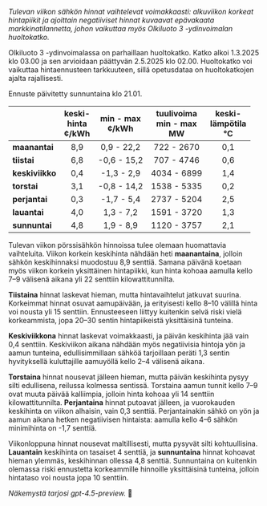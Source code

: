 *Tulevan viikon sähkön hinnat vaihtelevat voimakkaasti: alkuviikon korkeat hintapiikit ja ajoittain negatiiviset hinnat kuvaavat epävakaata markkinatilannetta, johon vaikuttaa myös Olkiluoto 3 -ydinvoimalan huoltokatko.*

Olkiluoto 3 -ydinvoimalassa on parhaillaan huoltokatko. Katko alkoi 1.3.2025 klo 03.00 ja sen arvioidaan päättyvän 2.5.2025 klo 02.00. Huoltokatko voi vaikuttaa hintaennusteen tarkkuuteen, sillä opetusdataa on huoltokatkojen ajalta rajallisesti.

Ennuste päivitetty sunnuntaina klo 21.01.

|             | keski-<br>hinta<br>¢/kWh | min - max<br>¢/kWh | tuulivoima<br>min - max<br>MW | keski-<br>lämpötila<br>°C |
|:------------|:------------------------:|:------------------:|:---------------------------:|:-------------------------:|
| **maanantai**   |           8,9            |     0,9 - 22,2      |         722 - 2670          |            0,1            |
| **tiistai**     |           6,8            |    -0,6 - 15,2      |         707 - 4746          |            0,6            |
| **keskiviikko** |           0,4            |    -1,3 - 2,9       |        4034 - 6899          |            1,4            |
| **torstai**     |           3,1            |    -0,8 - 14,2      |        1538 - 5335          |            0,2            |
| **perjantai**   |           0,3            |    -1,7 - 5,4       |        2737 - 5204          |            2,5            |
| **lauantai**    |           4,0            |     1,3 - 7,2       |        1591 - 3720          |            1,3            |
| **sunnuntai**   |           4,8            |     1,9 - 8,9       |        1120 - 3757          |            2,1            |

Tulevan viikon pörssisähkön hinnoissa tulee olemaan huomattavia vaihteluita. Viikon korkein keskihinta nähdään heti **maanantaina**, jolloin sähkön keskihinnaksi muodostuu 8,9 senttiä. Samana päivänä koetaan myös viikon korkein yksittäinen hintapiikki, kun hinta kohoaa aamulla kello 7–9 välisenä aikana yli 22 senttiin kilowattitunnilta.

**Tiistaina** hinnat laskevat hieman, mutta hintavaihtelut jatkuvat suurina. Korkeimmat hinnat osuvat aamupäivään, ja erityisesti kello 8–10 välillä hinta voi nousta yli 15 senttiin. Ennusteeseen liittyy kuitenkin selvä riski vielä korkeammista, jopa 20–30 sentin hintapiikeistä yksittäisinä tunteina.

**Keskiviikkona** hinnat laskevat voimakkaasti, ja päivän keskihinta jää vain 0,4 senttiin. Keskiviikon aikana nähdään myös negatiivisia hintoja yön ja aamun tunteina, edullisimmillaan sähköä tarjoillaan peräti 1,3 sentin hyvityksellä kuluttajille aamuyöllä kello 2–4 välisenä aikana.

**Torstaina** hinnat nousevat jälleen hieman, mutta päivän keskihinta pysyy silti edullisena, reilussa kolmessa sentissä. Torstaina aamun tunnit kello 7–9 ovat muuta päivää kalliimpia, jolloin hinta kohoaa yli 14 senttiin kilowattitunnilta. **Perjantaina** hinnat putoavat jälleen, ja vuorokauden keskihinta on viikon alhaisin, vain 0,3 senttiä. Perjantainakin sähkö on yön ja aamun aikana hetken negatiivisen hintaista: aamulla kello 4–6 sähkön minimihinta on -1,7 senttiä.

Viikonloppuna hinnat nousevat maltillisesti, mutta pysyvät silti kohtuullisina. **Lauantain** keskihinta on tasaiset 4 senttiä, ja **sunnuntaina** hinnat kohoavat hieman ylemmäs, keskihinnan ollessa 4,8 senttiä. Sunnuntaina on kuitenkin olemassa riski ennustetta korkeammille hinnoille yksittäisinä tunteina, jolloin hintataso voi nousta jopa 10 senttiin.

*Näkemystä tarjosi gpt-4.5-preview.* 🎢
